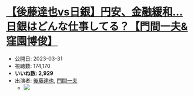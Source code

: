 # [【後藤達也vs日銀】円安、金融緩和…日銀はどんな仕事してる？【門間一夫&窪園博俊】](https://www.youtube.com/watch?v=qVW3NqkLeSI)
-   公開日: 2023-03-31
-   視聴数: 174,170
-   **いいね数: 2,929**
-   出演者: [後藤達也](/rehacq_fan/people/後藤達也 "wikilink"), [門間一夫](/rehacq_fan/people/門間一夫 "wikilink")
    - [![](https://img.youtube.com/vi/qVW3NqkLeSI/hqdefault.jpg)](https://www.youtube.com/watch?v=qVW3NqkLeSI)
